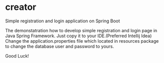# creator
Simple registration and login application on Spring Boot


The demonstatration how to develop simple registration and login page in Java Spring Framework.
Just copy it to your IDE.(Preferred Intellij Idea) 
Change the application.properties file which located in resources package to change the database user and password to yours.

Good Luck!
